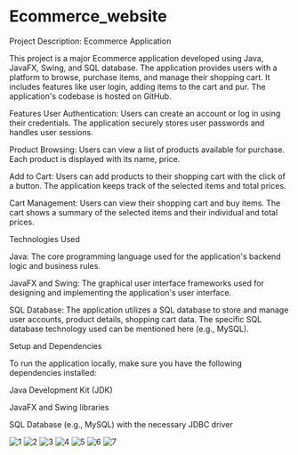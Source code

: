 # Ecommerce_website

Project Description: Ecommerce Application


This project is a major Ecommerce application developed using Java, JavaFX, Swing, and SQL database. The application provides users with a platform to browse, purchase items, and manage their shopping cart. It includes features like user login, adding items to the cart and pur. The application's codebase is hosted on GitHub.

Features
User Authentication: Users can create an account or log in using their credentials. The application securely stores user passwords and handles user sessions.

Product Browsing: Users can view a list of products available for purchase. Each product is displayed with its name, price.

Add to Cart: Users can add products to their shopping cart with the click of a button. The application keeps track of the selected items and total prices.

Cart Management: Users can view their shopping cart and buy items. The cart shows a summary of the selected items and their individual and total prices.

Technologies Used

Java: The core programming language used for the application's backend logic and business rules.

JavaFX and Swing: The graphical user interface frameworks used for designing and implementing the application's user interface.

SQL Database: The application utilizes a SQL database to store and manage user accounts, product details, shopping cart data. The specific SQL database technology used can be mentioned here (e.g., MySQL).


Setup and Dependencies

To run the application locally, make sure you have the following dependencies installed:


Java Development Kit (JDK)

JavaFX and Swing libraries

SQL Database (e.g., MySQL) with the necessary JDBC driver


![1](https://github.com/ermoiz2102/Ecommerce_website/assets/115916289/4bea4839-cee5-41b3-af7c-0b6ebc9cb566)
![2](https://github.com/ermoiz2102/Ecommerce_website/assets/115916289/76f31d24-54c7-402a-96b3-610e9d226fc6)
![3](https://github.com/ermoiz2102/Ecommerce_website/assets/115916289/c8e24ddc-ef16-4115-aa11-5d5e6b141b64)
![4](https://github.com/ermoiz2102/Ecommerce_website/assets/115916289/3a1ebe7e-cf70-4675-b4bc-8acafebe7d72)
![5](https://github.com/ermoiz2102/Ecommerce_website/assets/115916289/da2a3465-2ffe-4dd3-9519-fe3532c791cd)
![6](https://github.com/ermoiz2102/Ecommerce_website/assets/115916289/3d0daf20-be5f-4ba0-b658-390fcf891f52)
![7](https://github.com/ermoiz2102/Ecommerce_website/assets/115916289/22b30814-ff80-47af-ab35-06abe9a9e870)


